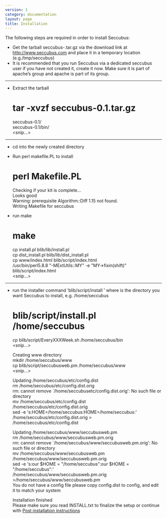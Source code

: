 ```yaml
---
version: 1
category: documentation
layout: page
title: Installation
---
```

The following steps are required in order to install Seccubus:

  * Get the tarball seccubus-<versio>.tar.gz via the download link at <http://www.seccubus.com> and place it in a temporary location (e.g./tmp/seccubus)
  * It is recommended that you run Seccubus via a dedicated seccubus user if you have not created it, create it now. Make sure it is part of apache’s group and apache is part of its group.

* * *

  * Extract the tarball
    
    
    # tar -xvzf seccubus-0.1.tar.gz  
    seccubus-0.1/  
    seccubus-0.1/bin/  
    <snip...>

* * *

  * cd into the newly created directory
  * Run perl makefile.PL to install
    
    
     # perl Makefile.PL  
    Checking if your kit is complete...  
    Looks good  
    Warning: prerequisite Algorithm::Diff 1.15 not found.  
    Writing Makefile for seccubus

  * run make
    
    
    # make  
    cp install.pl blib/lib/install.pl  
    cp dist_install.pl blib/lib/dist_install.pl  
    cp www/index.html blib/script/index.html  
    /usr/bin/perl5.8.8 "-MExtUtils::MY" -e "MY->fixin(shift)" blib/script/index.html  
    <snip...>

* * *

  * run the installer command ‘blib/script/install <directory>’ where <directory> is the directory you want Seccubus to install, e.g. /home/seccubus
    
    
    # blib/script/install.pl /home/seccubus  
    cp blib/script/EveryXXXWeek.sh /home/seccubus/bin  
    <snip...>
    
    
    Creating www directory  
    mkdir /home/seccubus/www  
    cp blib/script/seccubusweb.pm /home/seccubus/www  
    <snip...>
    
    
      
    Updating /home/seccubus/etc/config.dist  
    rm /home/seccubus/etc/config.dist.orig  
    rm: cannot remove `/home/seccubusetc/config.dist.orig': No such file or directory  
    mv /home/seccubus/etc/config.dist /home/seccubus/etc/config.dist.orig  
    sed -e 's:HOME=/home/seccubus:HOME=/home/seccubus:' /home/seccubus/etc/config.dist.orig >   
         /home/seccubus/etc/config.dist  
      
    Updating /home/seccubus/www/seccubusweb.pm  
    rm /home/seccubus/www/seccubusweb.pm.orig  
    rm: cannot remove `/home/seccubus/www/seccubusweb.pm.orig': No such file or directory  
    mv /home/seccubus/www/seccubusweb.pm /home/seccubus/www/seccubusweb.pm.orig  
    sed -e 's:our $HOME = "/home/seccubus":our $HOME = "/home/seccubus":'   
         /home/seccubus/www/seccubusweb.pm.orig >/home/seccubus/www/seccubusweb.pm  
    You do not have a config file please copy config.dist to config, and edit it to match your system  
      
    Installation finished  
    Please make sure you read INSTALL.txt to finalize the setup or continue with [Post installation instructions](https://www.seccubus.com/wordpress/?p=15)  
    

